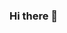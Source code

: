 ### Hi there 👋

<!--
**Toomjee/Toomjee** is a ✨ _special_ ✨ repository because its `README.md` (this file) appears on your GitHub profile.

Here are some ideas to get you started:

- 🌱 I’m currently learning web developement.
- 🤔 I’m looking for help with web developement
- 📫 How to reach me: email: abelien78@gmail.com
